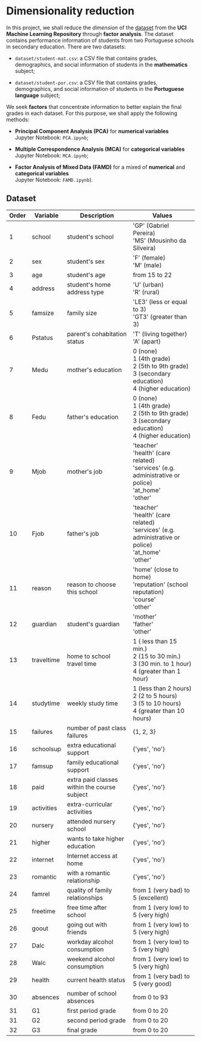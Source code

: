 # Dimensionality reduction

In this project, we shall reduce the *dimension* of the [dataset](http://archive.ics.uci.edu/ml/datasets/Student+Performance) from the **UCI Machine Learning Repository** through **factor analysis**. The dataset contains performance information of students from two Portuguese schools in secondary education. There are two datasets:

- `dataset/student-mat.csv`: a CSV file that contains grades, demographics, and social information of students in the **mathematics** subject;

- `dataset/student-por.csv`: a CSV file that contains grades, demographics, and social information of students in the **Portuguese language** subject;

We seek **factors** that concentrate information to better explain the final grades in each dataset. For this purpose, we shall apply the following methods:

- **Principal Component Analysis (PCA)** for **numerical variables**<br>
Jupyter Notebook: `PCA.ipynb`;

- **Multiple Correspondence Analysis (MCA)** for **categorical variables**<br>
Jupyter Notebook: `MCA.ipynb`;

- **Factor Analysis of Mixed Data (FAMD)** for a mixed of **numerical** and **categorical variables**<br>
Jupyter Notebook: `FAMD.ipynb`).

## Dataset

| Order | Variable | Description | Values |
| --- | --- | --- | --- |
| 1 | school | student's school | 'GP' (Gabriel Pereira)<br> 'MS' (Mousinho da Silveira) |
| 2 | sex | student's sex | 'F' (female)<br> 'M' (male) |
| 3 | age | student's age | from 15 to 22 |
| 4 | address | student's home address type |'U' (urban)<br> 'R' (rural) |
| 5 | famsize | family size | 'LE3' (less or equal to 3)<br> 'GT3' (greater than 3) |
| 6 | Pstatus | parent's cohabitation status | 'T' (living together)<br> 'A' (apart) |
| 7 | Medu | mother's education | 0 (none)<br> 1 (4th grade)<br> 2 (5th to 9th grade)<br> 3 (secondary education)<br> 4 (higher education) |
| 8 | Fedu | father's education | 0 (none)<br> 1 (4th grade)<br> 2 (5th to 9th grade)<br> 3 (secondary education)<br> 4 (higher education) |
| 9 | Mjob | mother's job | 'teacher'<br> 'health' (care related)<br> 'services' (e.g. administrative or police)<br> 'at_home'<br> 'other' |
| 10 | Fjob | father's job | 'teacher'<br> 'health' (care related)<br> 'services' (e.g. administrative or police)<br> 'at_home'<br> 'other' |
| 11 | reason | reason to choose this school | 'home' (close to home)<br> 'reputation' (school reputation)<br> 'course'<br> 'other' |
| 12 | guardian | student's guardian | 'mother'<br> 'father'<br> 'other' |
| 13 | traveltime | home to school travel time | 1 ( less than 15 min.)<br> 2 (15 to 30 min.)<br> 3 (30 min. to 1 hour)<br> 4 (greater than 1 hour) |
| 14 | studytime | weekly study time | 1 (less than 2 hours)<br> 2 (2 to 5 hours)<br> 3 (5 to 10 hours)<br> 4 (greater than 10 hours) |
| 15 | failures | number of past class failures | {1, 2, 3} |
| 16 | schoolsup | extra educational support | {'yes', 'no'} |
| 17 | famsup | family educational support | {'yes', 'no'} |
| 18 | paid | extra paid classes within the course subject | {'yes', 'no'} |
| 19 | activities | extra-curricular activities | {'yes', 'no'} |
| 20 | nursery | attended nursery school | {'yes', 'no'} |
| 21 | higher | wants to take higher education | {'yes', 'no'} |
| 22 | internet | Internet access at home | {'yes', 'no'} |
| 23 | romantic | with a romantic relationship | {'yes', 'no'} |
| 24 | famrel | quality of family relationships | from 1 (very bad) to 5 (excellent) |
| 25 | freetime | free time after school | from 1 (very low) to 5 (very high) |
| 26 | goout | going out with friends | from 1 (very low) to 5 (very high) |
| 27 | Dalc | workday alcohol consumption | from 1 (very low) to 5 (very high) |
| 28 | Walc | weekend alcohol consumption | from 1 (very low) to 5 (very high) |
| 29 | health | current health status | from 1 (very bad) to 5 (very good) |
| 30 | absences | number of school absences | from 0 to 93 |
| 31 | G1 | first period grade | from 0 to 20 |
| 31 | G2 | second period grade | from 0 to 20 |
| 32 | G3 | final grade | from 0 to 20 |